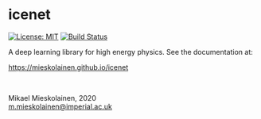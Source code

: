 # icenet
[![License: MIT](https://img.shields.io/badge/License-MIT-yellow.svg)](https://opensource.org/licenses/MIT)
[![Build Status](https://travis-ci.com/mieskolainen/icenet.svg?branch=master)](https://travis-ci.com/mieskolainen/icenet)

A deep learning library for high energy physics. See the documentation at:

https://mieskolainen.github.io/icenet

</br>


Mikael Mieskolainen, 2020\
m.mieskolainen@imperial.ac.uk
